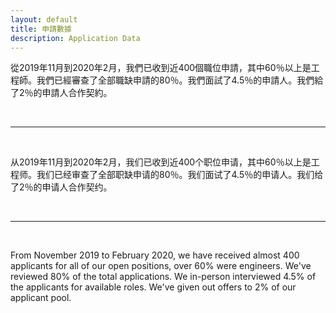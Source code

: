 ```yaml
---
layout: default
title: 申請數據
description: Application Data
---
```


<a name="zh-tw"></a>

從2019年11月到2020年2月，我們已收到近400個職位申請，其中60％以上是工程師。我們已經審查了全部職缺申請的80％。我們面試了4.5％的申請人。我們給了2％的申請人合作契約。

<br>

---

<br>

<a name="zh-cn"></a>

从2019年11月到2020年2月，我们已收到近400个职位申请，其中60％以上是工程师。我们已经审查了全部职缺申请的80％。我们面试了4.5％的申请人。我们给了2％的申请人合作契约。

<br>

---

<br>

<a name="en"></a>

From November 2019 to February 2020, we have received almost 400 applicants for all of our open positions, over 60% were engineers. We've reviewed 80% of the total applications. We in-person interviewed 4.5% of the applicants for available roles. We've given out offers to 2% of our applicant pool. 
